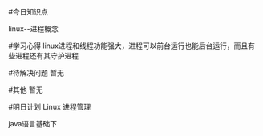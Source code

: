 #今日知识点

linux--进程概念

#学习心得
linux进程和线程功能强大，进程可以前台运行也能后台运行，而且有些进程还有其守护进程

#待解决问题
暂无

#其他
暂无

#明日计划
Linux 进程管理

java语言基础下